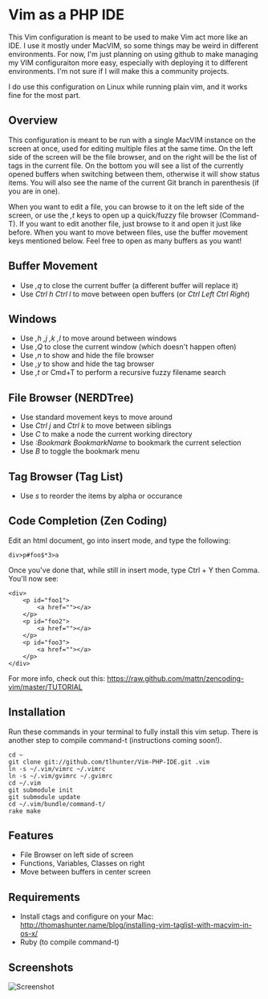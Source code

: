 Vim as a PHP IDE
===
This Vim configuration is meant to be used to make Vim act more like an IDE. I use it mostly under MacVIM,
so some things may be weird in different environments. For now, I'm just planning on using github to make
managing my VIM configuraiton more easy, especially with deploying it to different environments. I'm not
sure if I will make this a community projects.

I do use this configuration on Linux while running plain vim, and it works fine for the most part.


Overview
--
This configuration is meant to be run with a single MacVIM instance on the screen at once, used for editing
multiple files at the same time. On the left side of the screen will be the file browser, and on the right
will be the list of tags in the current file. On the bottom you will see a list of the currently opened
buffers when switching between them, otherwise it will show status items. You will also see the name of the
current Git branch in parenthesis (if you are in one).

When you want to edit a file, you can browse to it on the left side of the screen, or use the _,t_ keys
to open up a quick/fuzzy file browser (Command-T). If you want to edit another file, just browse to it and
open it just like before. When you want to move between files, use the buffer movement keys mentioned
below. Feel free to open as many buffers as you want!

Buffer Movement
---
* Use _,q_ to close the current buffer (a different buffer will replace it)
* Use _Ctrl h Ctrl l_ to move between open buffers (or _Ctrl Left Ctrl Right_)

Windows
---
* Use _,h ,j ,k ,l_ to move around between windows
* Use _,Q_ to close the current window (which doesn't happen often)
* Use _,n_ to show and hide the file browser
* Use _,y_ to show and hide the tag browser
* Use _,t_ or Cmd+T to perform a recursive fuzzy filename search

File Browser (NERDTree)
---
* Use standard movement keys to move around
* Use _Ctrl j_ and _Ctrl k_ to move between siblings
* Use _C_ to make a node the current working directory
* Use _:Bookmark BookmarkName_ to bookmark the current selection
* Use _B_ to toggle the bookmark menu

Tag Browser (Tag List)
---
* Use _s_ to reorder the items by alpha or occurance

Code Completion (Zen Coding)
---

Edit an html document, go into insert mode, and type the following:

    div>p#foo$*3>a

Once you've done that, while still in insert mode, type Ctrl + Y then Comma. You'll now see:

    <div>
        <p id="foo1">
            <a href=""></a>
        </p>
        <p id="foo2">
            <a href=""></a>
        </p>
        <p id="foo3">
            <a href=""></a>
        </p>
    </div>

For more info, check out this: https://raw.github.com/mattn/zencoding-vim/master/TUTORIAL

Installation
---
Run these commands in your terminal to fully install this vim setup. There is another step to compile command-t
(instructions coming soon!).

    cd ~
    git clone git://github.com/tlhunter/Vim-PHP-IDE.git .vim
    ln -s ~/.vim/vimrc ~/.vimrc
    ln -s ~/.vim/gvimrc ~/.gvimrc
    cd ~/.vim
    git submodule init
    git submodule update
    cd ~/.vim/bundle/command-t/
    rake make

Features
---
* File Browser on left side of screen
* Functions, Variables, Classes on right
* Move between buffers in center screen


Requirements
---
* Install ctags and configure on your Mac: http://thomashunter.name/blog/installing-vim-taglist-with-macvim-in-os-x/
* Ruby (to compile command-t)

Screenshots
---
![Screenshot](http://thomashunter.name/pictures/macvim.png "Screenshot of MacVIM")
